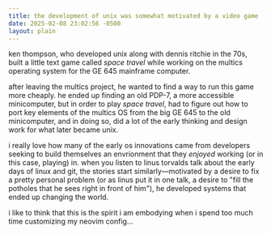 ```yaml
---
title: the development of unix was somewhat motivated by a video game 
date: 2025-02-08 23:02:56 -0500
layout: plain
---
```

ken thompson, who developed unix along with dennis ritchie in the 70s, built a little text game called _space travel_ while working on the multics operating system for the GE 645 mainframe computer.

after leaving the multics project, he wanted to find a way to run this game more cheaply. he ended up finding an old PDP-7, a more accessible minicomputer, but in order to play _space travel_, had to figure out how to port key elements of the multics OS from the big GE 645 to the old minicomputer, and in doing so, did a lot of the early thinking and design work for what later became unix.

i really love how many of the early os innovations came from developers seeking to build themselves an envrionment that they _enjoyed_ working (or in this case, playing) in. when you listen to linus torvalds talk about the early days of linux and git, the stories start similarly—motivated by a desire to fix a pretty personal problem (or as linus put it in one talk, a desire to "fill the potholes that he sees right in front of him"), he developed systems that ended up changing the world.

i like to think that this is the spirit i am embodying when i spend too much time customizing my neovim config...
